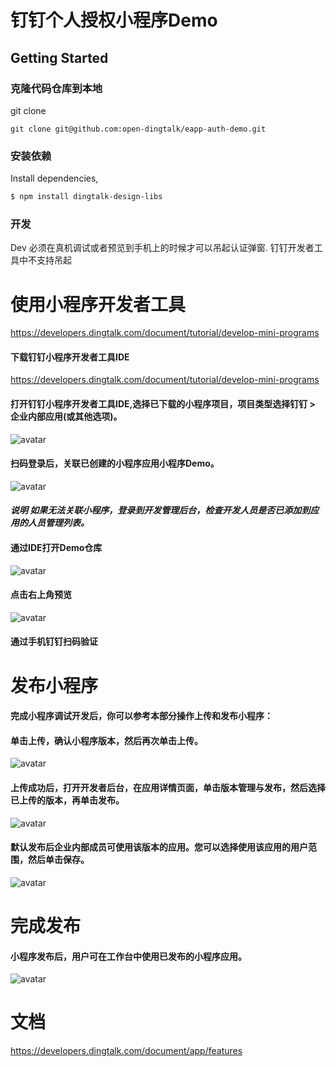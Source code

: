# 钉钉个人授权小程序Demo

## Getting Started
### 克隆代码仓库到本地
git clone 
```
git clone git@github.com:open-dingtalk/eapp-auth-demo.git
```

### 安装依赖
Install dependencies,

```bash
$ npm install dingtalk-design-libs
```

### 开发
Dev
必须在真机调试或者预览到手机上的时候才可以吊起认证弹窗.
钉钉开发者工具中不支持吊起

# 使用小程序开发者工具
https://developers.dingtalk.com/document/tutorial/develop-mini-programs

#### 下载钉钉小程序开发者工具IDE
https://developers.dingtalk.com/document/tutorial/develop-mini-programs
#### 打开钉钉小程序开发者工具IDE,选择已下载的小程序项目，项目类型选择钉钉 > 企业内部应用(或其他选项)。
![avatar](https://static-aliyun-doc.oss-accelerate.aliyuncs.com/assets/img/zh-CN/9491073161/p241484.png)
#### 扫码登录后，关联已创建的小程序应用小程序Demo。
![avatar](https://static-aliyun-doc.oss-accelerate.aliyuncs.com/assets/img/zh-CN/9491073161/p237903.png)
#### ***说明 如果无法关联小程序，登录到开发管理后台，检查开发人员是否已添加到应用的人员管理列表。***
#### 通过IDE打开Demo仓库
![avatar](https://img.alicdn.com/imgextra/i1/O1CN010zDjgO1SqzEu6Kruy_!!6000000002299-2-tps-1845-1094.png)

#### 点击右上角预览
![avatar](https://img.alicdn.com/imgextra/i4/O1CN01nenW4l23aATgHh9sR_!!6000000007271-2-tps-1850-1100.png)
#### 通过手机钉钉扫码验证

# 发布小程序
#### 完成小程序调试开发后，你可以参考本部分操作上传和发布小程序：
#### 单击上传，确认小程序版本，然后再次单击上传。
![avatar](https://static-aliyun-doc.oss-accelerate.aliyuncs.com/assets/img/zh-CN/2791480061/p133520.png)
#### 上传成功后，打开开发者后台，在应用详情页面，单击版本管理与发布，然后选择已上传的版本，再单击发布。
![avatar](https://static-aliyun-doc.oss-accelerate.aliyuncs.com/assets/img/zh-CN/3494887161/p261020.png)

#### 默认发布后企业内部成员可使用该版本的应用。您可以选择使用该应用的用户范围，然后单击保存。

![avatar](https://static-aliyun-doc.oss-accelerate.aliyuncs.com/assets/img/zh-CN/3494887161/p261022.png)


# 完成发布
#### 小程序发布后，用户可在工作台中使用已发布的小程序应用。
![avatar](https://static-aliyun-doc.oss-accelerate.aliyuncs.com/assets/img/zh-CN/7449134161/p243723.png)


# 文档
https://developers.dingtalk.com/document/app/features
